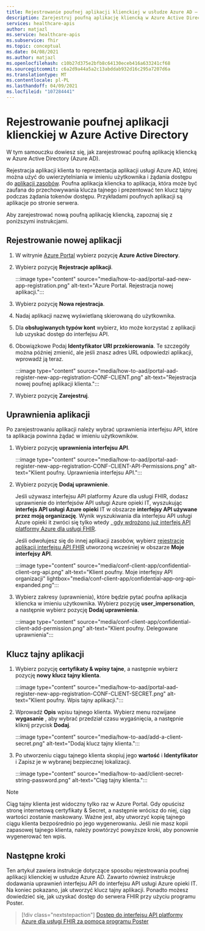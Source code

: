 ```yaml
---
title: Rejestrowanie poufnej aplikacji klienckiej w usłudze Azure AD — Azure API for FHIR
description: Zarejestruj poufną aplikację kliencką w Azure Active Directory, która uwierzytelnia się w imieniu użytkownika i żąda dostępu do aplikacji zasobów.
services: healthcare-apis
author: matjazl
ms.service: healthcare-apis
ms.subservice: fhir
ms.topic: conceptual
ms.date: 04/08/2021
ms.author: matjazl
ms.openlocfilehash: c10b27d375e2bfb8c64130eceb416a633241cf68
ms.sourcegitcommit: c6a2d9a44a5a2c13abddab932d16c295a7207d6a
ms.translationtype: MT
ms.contentlocale: pl-PL
ms.lasthandoff: 04/09/2021
ms.locfileid: "107284441"
---
```

# <a name="register-a-confidential-client-application-in-azure-active-directory"></a>Rejestrowanie poufnej aplikacji klienckiej w Azure Active Directory

W tym samouczku dowiesz się, jak zarejestrować poufną aplikację kliencką w Azure Active Directory (Azure AD).  

Rejestracja aplikacji klienta to reprezentacja aplikacji usługi Azure AD, której można użyć do uwierzytelniania w imieniu użytkownika i żądania dostępu do [aplikacji zasobów](register-resource-azure-ad-client-app.md). Poufna aplikacja kliencka to aplikacja, która może być zaufana do przechowywania klucza tajnego i prezentować ten klucz tajny podczas żądania tokenów dostępu. Przykładami poufnych aplikacji są aplikacje po stronie serwera. 

Aby zarejestrować nową poufną aplikację kliencką, zapoznaj się z poniższymi instrukcjami. 

## <a name="register-a-new-application"></a>Rejestrowanie nowej aplikacji

1. W witrynie [Azure Portal](https://portal.azure.com) wybierz pozycję **Azure Active Directory**.

1. Wybierz pozycję **Rejestracje aplikacji**. 

    :::image type="content" source="media/how-to-aad/portal-aad-new-app-registration.png" alt-text="Azure Portal. Rejestracja nowej aplikacji.":::

1. Wybierz pozycję **Nowa rejestracja**.

1. Nadaj aplikacji nazwę wyświetlaną skierowaną do użytkownika.

1. Dla **obsługiwanych typów kont** wybierz, kto może korzystać z aplikacji lub uzyskać dostęp do interfejsu API.

1. Obowiązkowe Podaj **Identyfikator URI przekierowania**. Te szczegóły można później zmienić, ale jeśli znasz adres URL odpowiedzi aplikacji, wprowadź ją teraz.

    :::image type="content" source="media/how-to-aad/portal-aad-register-new-app-registration-CONF-CLIENT.png" alt-text="Rejestracja nowej poufnej aplikacji klienta.":::

1. Wybierz pozycję **Zarejestruj**.

## <a name="api-permissions"></a>Uprawnienia aplikacji

Po zarejestrowaniu aplikacji należy wybrać uprawnienia interfejsu API, które ta aplikacja powinna żądać w imieniu użytkowników.

1. Wybierz pozycję **uprawnienia interfejsu API**.

    :::image type="content" source="media/how-to-aad/portal-aad-register-new-app-registration-CONF-CLIENT-API-Permissions.png" alt-text="Klient poufny. Uprawnienia interfejsu API.":::

1. Wybierz pozycję **Dodaj uprawnienie**.

    Jeśli używasz interfejsu API platformy Azure dla usługi FHIR, dodasz uprawnienie do interfejsów API usługi Azure opieki IT, wyszukując **interfejs API usługi Azure opieki** IT w obszarze **interfejsy API używane przez moją organizację**. Wynik wyszukiwania dla interfejsu API usługi Azure opieki it zwróci się tylko wtedy [, gdy wdrożono już interfejs API platformy Azure dla usługi FHIR](fhir-paas-powershell-quickstart.md).

    Jeśli odwołujesz się do innej aplikacji zasobów, wybierz [rejestrację aplikacji interfejsu API FHIR](register-resource-azure-ad-client-app.md) utworzoną wcześniej w obszarze **Moje interfejsy API**.


    :::image type="content" source="media/conf-client-app/confidential-client-org-api.png" alt-text="Klient poufny. Moje interfejsy API organizacji" lightbox="media/conf-client-app/confidential-app-org-api-expanded.png":::
    

1. Wybierz zakresy (uprawnienia), które będzie pytać poufna aplikacja kliencka w imieniu użytkownika. Wybierz pozycję **user_impersonation**, a następnie wybierz pozycję **Dodaj uprawnienia**.

    :::image type="content" source="media/conf-client-app/confidential-client-add-permission.png" alt-text="Klient poufny. Delegowane uprawnienia":::


## <a name="application-secret"></a>Klucz tajny aplikacji

1. Wybierz pozycję **certyfikaty & wpisy tajne**, a następnie wybierz pozycję **nowy klucz tajny klienta**. 

    :::image type="content" source="media/how-to-aad/portal-aad-register-new-app-registration-CONF-CLIENT-SECRET.png" alt-text="Klient poufny. Wpis tajny aplikacji.":::

1. Wprowadź **Opis** wpisu tajnego klienta. Wybierz menu rozwijane **wygasanie** , aby wybrać przedział czasu wygaśnięcia, a następnie kliknij przycisk **Dodaj**.

   :::image type="content" source="media/how-to-aad/add-a-client-secret.png" alt-text="Dodaj klucz tajny klienta.":::

1. Po utworzeniu ciągu tajnego klienta skopiuj jego **wartość** i **Identyfikator** i Zapisz je w wybranej bezpiecznej lokalizacji.

   :::image type="content" source="media/how-to-aad/client-secret-string-password.png" alt-text="Ciąg tajny klienta."::: 

> [!NOTE]
>Ciąg tajny klienta jest widoczny tylko raz w Azure Portal. Gdy opuścisz stronę internetową certyfikaty & Secret, a następnie wrócisz do niej, ciąg wartości zostanie maskowany. Ważne jest, aby utworzyć kopię tajnego ciągu klienta bezpośrednio po jego wygenerowaniu. Jeśli nie masz kopii zapasowej tajnego klienta, należy powtórzyć powyższe kroki, aby ponownie wygenerować ten wpis.
 
## <a name="next-steps"></a>Następne kroki

Ten artykuł zawiera instrukcje dotyczące sposobu rejestrowania poufnej aplikacji klienckiej w usłudze Azure AD. Zawarto również instrukcje dodawania uprawnień interfejsu API do interfejsu API usługi Azure opieki IT. Na koniec pokazano, jak utworzyć klucz tajny aplikacji. Ponadto możesz dowiedzieć się, jak uzyskać dostęp do serwera FHIR przy użyciu programu Poster.
 
>[!div class="nextstepaction"]
>[Dostęp do interfejsu API platformy Azure dla usługi FHIR za pomocą programu Poster](access-fhir-postman-tutorial.md)
